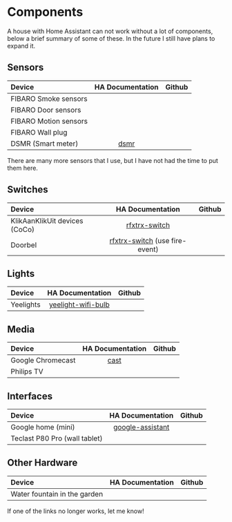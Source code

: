 # Components

A house with Home Assistant can not work without a lot of components, below a brief summary of some of these. In the future I still have plans to expand it.

## Sensors

|Device|HA Documentation|Github|
|:---|:---:|:---:|
|FIBARO Smoke sensors|
|FIBARO Door sensors|
|FIBARO Motion sensors|
|FIBARO Wall plug|
|DSMR (Smart meter)|[dsmr]|

There are many more sensors that I use, but I have not had the time to put them here.

## Switches

|Device|HA Documentation|Github|
|:---|:---:|:---:|
|KlikAanKlikUit devices (CoCo)|[rfxtrx-switch]|
|Doorbel|[rfxtrx-switch] (use fire-event)|

## Lights

|Device|HA Documentation|Github|
|:---|:---:|:---:|
|Yeelights|[yeelight-wifi-bulb]|

## Media

|Device|HA Documentation|Github|
|:---|:---:|:---:|
|Google Chromecast|[cast]|
|Philips TV|

## Interfaces

|Device|HA Documentation|Github|
|:---|:---:|:---:|
|Google home (mini)|[google-assistant]|
|Teclast P80 Pro (wall tablet)|

## Other Hardware

|Device|HA Documentation|Github|
|:---|:---:|:---:|
|Water fountain in the garden|

If one of the links no longer works, let me know!

[rfxtrx-switch]: https://www.home-assistant.io/components/switch.rfxtrx/
[yeelight-wifi-bulb]: https://www.home-assistant.io/components/light.yeelight/
[cast]: https://www.home-assistant.io/components/cast/
[dsmr]: https://www.home-assistant.io/components/sensor.dsmr/
[google-assistant]: https://www.home-assistant.io/components/google_assistant/